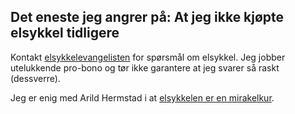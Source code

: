 ## Det eneste jeg angrer på: At jeg ikke kjøpte elsykkel tidligere

Kontakt [elsykkelevangelisten](mailto:elsykkelevangelisten@gmail.com) for spørsmål om elsykkel. Jeg jobber utelukkende pro-bono og tør ikke garantere at jeg svarer så raskt (dessverre).

Jeg er enig med Arild Hermstad i at [elsykkelen er en mirakelkur](https://vartoslo.no/arild-hermstad-baerekraftig-forbruk-elsykkel/sykkelen-kan-bli-en-mirakelkur-for-oslo/379934).
